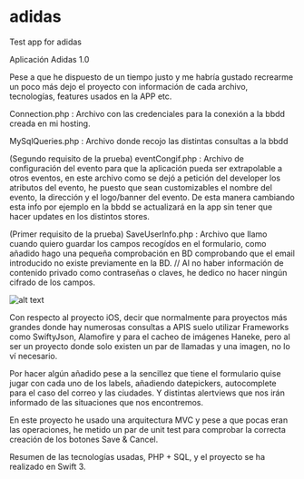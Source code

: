 # adidas
Test app for adidas

Aplicación Adidas 1.0

Pese a que he dispuesto de un tiempo justo y me habría gustado recrearme un poco más dejo el proyecto con información 
de cada archivo, tecnologías, features usados en la APP etc.

Connection.php : Archivo con las credenciales para la conexión a la bbdd creada en mi hosting.

MySqlQueries.php : Archivo donde recojo las distintas consultas a la bbdd

(Segundo requisito de la prueba)
eventCongif.php : Archivo de configuración del evento para que la aplicación pueda ser extrapolable a otros eventos, 
en este archivo como se dejó a petición del developer los atributos del evento, he puesto que sean customizables el nombre 
del evento, la dirección y el logo/banner del evento. De esta manera cambiando esta info por ejemplo en la bbdd se actualizará 
en la app sin tener que hacer updates en los distintos stores. 

(Primer requisito de la prueba)
SaveUserInfo.php : Archivo que llamo cuando quiero guardar los campos recogídos en el formulario, como añadido hago una pequeña
comprobación en BD comprobando que el email introducido no existe previamente en la BD.
// Al no haber información de contenido privado como contraseñas o claves, he dedico no hacer ningún cifrado de los campos.

![alt text](http://www.cursoswordpressintensivo.com/adidas/adidas.png)

Con respecto al proyecto iOS, decir que normalmente para proyectos más grandes donde hay numerosas consultas a APIS suelo utilizar
Frameworks como SwiftyJson, Alamofire y para el cacheo de imágenes Haneke, pero al ser un proyecto donde solo existen un par de 
llamadas y una imagen, no lo ví necesario.

Por hacer algún añadido pese a la sencillez que tiene el formulario quise jugar con cada uno de los labels, añadiendo
datepickers, autocomplete para el caso del correo y las ciudades. Y distintas alertviews que nos irán informado de las
situaciones que nos encontremos.

En este proyecto he usado una arquitectura MVC y pese a que pocas eran las operaciones, he metido un par de unit 
test para comprobar la correcta creación de los botones Save & Cancel.

Resumen de las tecnologías usadas, PHP + SQL, y el proyecto se ha realizado en Swift 3.
